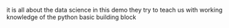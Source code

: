 it is all about the data science in this demo they try to teach us with working knowledge of the python basic building block